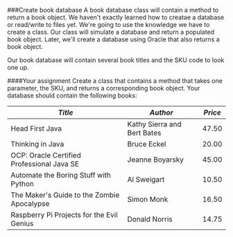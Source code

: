 ###Create book database
A book database class will contain a method to return a book object. We haven't exactly learned how to creatae a database or read/write to files yet. We're going to use the knowledge we have to create a class. Our class will simulate a database and return a populated book object. Later, we'll create a database using Oracle that also returns a book object.

Our book database will contain several book titles and the SKU code to look one up. 

####Your assignment
Create a class that contains a method that takes one parameter, the SKU, and returns a corresponding book object. Your database should contain the following books:

|*Title*|*Author*|*Price*|
|--|--|--|
|Head First Java |Kathy Sierra and Bert Bates|47.50|
|Thinking in Java |Bruce Eckel|20.00|
|OCP: Oracle Certified Professional Java SE |Jeanne Boyarsky|45.00|
|Automate the Boring Stuff with Python |Al Sweigart|10.50|
|The Maker's Guide to the Zombie Apocalypse |Simon Monk|16.50|
|Raspberry Pi Projects for the Evil Genius |Donald Norris|14.75|





